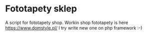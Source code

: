 # Fototapety sklep
A script for fototapety shop.
Workin shop fototapety is here https://www.domstyle.pl/
I try write new one on php framework :-)
